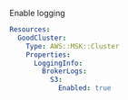 
Enable logging

```yaml
Resources:
  GoodCluster:
    Type: AWS::MSK::Cluster
    Properties:
      LoggingInfo:
        BrokerLogs:
          S3:
            Enabled: true
```


